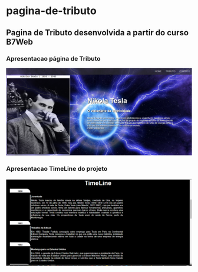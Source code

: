 # pagina-de-tributo
## Pagina de Tributo desenvolvida a partir do curso B7Web
### Apresentacao página de Tributo
![apresentacao](https://github.com/JhonatanNobreBarboza/pagina-de-tributo/blob/master/assets/img/capaSite.PNG)

### Apresentacao TimeLine do projeto
![timeline](https://github.com/JhonatanNobreBarboza/pagina-de-tributo/blob/master/assets/img/timelineSite.PNG)

